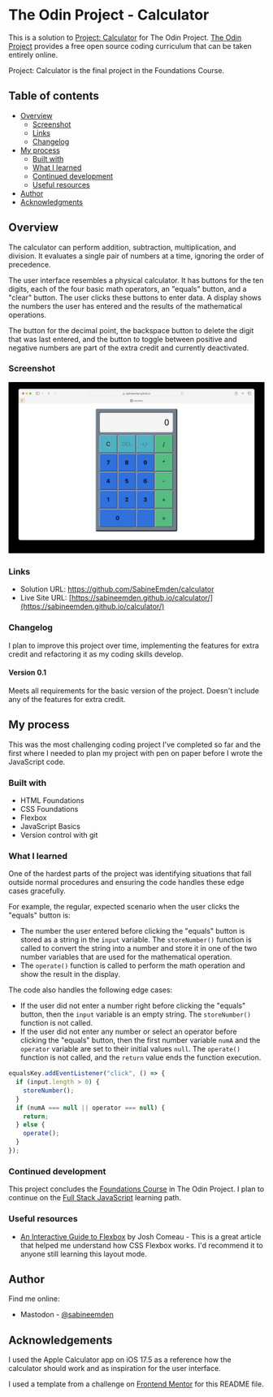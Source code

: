 # The Odin Project - Calculator

This is a solution to [Project: Calculator](https://www.theodinproject.com/lessons/foundations-calculator) for The Odin Project. [The Odin Project](https://www.theodinproject.com/about) provides a free open source coding curriculum that can be taken entirely online.

Project: Calculator is the final project in the Foundations Course.

## Table of contents

- [Overview](#overview)
  - [Screenshot](#screenshot)
  - [Links](#links)
  - [Changelog](#changelog)
- [My process](#my-process)
  - [Built with](#built-with)
  - [What I learned](#what-i-learned)
  - [Continued development](#continued-development)
  - [Useful resources](#useful-resources)
- [Author](#author)
- [Acknowledgments](#acknowledgments)

## Overview

The calculator can perform addition, subtraction, multiplication, and division. It evaluates a single pair of numbers at a time, ignoring the order of precedence.

The user interface resembles a physical calculator. It has buttons for the ten digits, each of the four basic math operators, an "equals" button, and a "clear" button. The user clicks these buttons to enter data. A display shows the numbers the user has entered and the results of the mathematical operations.

The button for the decimal point, the backspace button to delete the digit that was last entered, and the button to toggle between positive and negative numbers are part of the extra credit and currently deactivated.

### Screenshot

![screenshot for Project: Calculator](./screenshot.jpg)

### Links

- Solution URL: https://github.com/SabineEmden/calculator
- Live Site URL: [https://sabineemden.github.io/calculator/](https://sabineemden.github.io/calculator/)

### Changelog

I plan to improve this project over time, implementing the features for extra credit and refactoring it as my coding skills develop.

#### Version 0.1

Meets all requirements for the basic version of the project. Doesn't include any of the features for extra credit.

## My process

This was the most challenging coding project I've completed so far and the first where I needed to plan my project with pen on paper before I wrote the JavaScript code.

### Built with

- HTML Foundations
- CSS Foundations
- Flexbox
- JavaScript Basics
- Version control with git

### What I learned

One of the hardest parts of the project was identifying situations that fall outside normal procedures and ensuring the code handles these edge cases gracefully.

For example, the regular, expected scenario when the user clicks the "equals" button is:

- The number the user entered before clicking the "equals" button is stored as a string in the `input` variable. The `storeNumber()` function is called to convert the string into a number and store it in one of the two number variables that are used for the mathematical operation.
- The `operate()` function is called to perform the math operation and show the result in the display.

The code also handles the following edge cases:

- If the user did not enter a number right before clicking the "equals" button, then the `input` variable is an empty string. The `storeNumber()` function is not called.
- If the user did not enter any number or select an operator before clicking the "equals" button, then the first number variable `numA` and the `operator` variable are set to their initial values `null`. The `operate()` function is not called, and the `return` value ends the function execution.

```js
equalsKey.addEventListener("click", () => {
  if (input.length > 0) {
    storeNumber();
  }
  if (numA === null || operator === null) {
    return;
  } else {
    operate();
  }
});
```

### Continued development

This project concludes the [Foundations Course](https://www.theodinproject.com/paths/foundations/courses/foundations) in The Odin Project. I plan to continue on the [Full Stack JavaScript](https://www.theodinproject.com/paths/full-stack-javascript) learning path.

### Useful resources

- [An Interactive Guide to Flexbox](https://www.joshwcomeau.com/css/interactive-guide-to-flexbox/) by Josh Comeau - This is a great article that helped me understand how CSS Flexbox works. I'd recommend it to anyone still learning this layout mode.

## Author

Find me online:

- Mastodon - [@sabineemden](https://mastodon.online/@sabineemden)

## Acknowledgements

I used the Apple Calculator app on iOS 17.5 as a reference how the calculator should work and as inspiration for the user interface.

I used a template from a challenge on [Frontend Mentor](https://www.frontendmentor.io/) for this README file.
